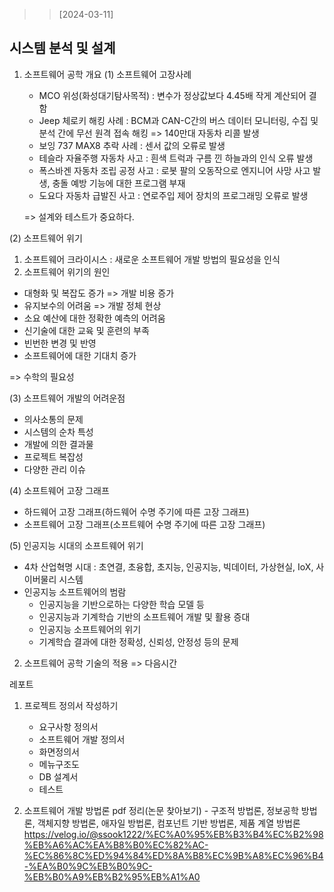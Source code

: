 > > [2024-03-11]

## 시스템 분석 및 설계

1. 소프트웨어 공학 개요
   (1) 소프트웨어 고장사례

   - MCO 위성(화성대기탐사목적) : 변수가 정상값보다 4.45배 작게 계산되어 결함
   - Jeep 체로키 해킹 사례 : BCM과 CAN-C간의 버스 데이터 모니터링, 수집 및 분석 간에 무선 원격 접속 해킹 => 140만대 자동차 리콜 발생
   - 보잉 737 MAX8 추락 사례 : 센서 값의 오류로 발생
   - 테슬라 자율주행 자동차 사고 : 흰색 트럭과 구름 낀 하늘과의 인식 오류 발생
   - 폭스바겐 자동차 조립 공정 사고 : 로봇 팔의 오동작으로 엔지니어 사망 사고 발생, 충돌 예방 기능에 대한 프로그램 부재
   - 도요다 자동차 급발진 사고 : 연로주입 제어 장치의 프로그래밍 오류로 발생

   => 설계와 테스트가 중요하다.

(2) 소프트웨어 위기

1.  소프트웨어 크라이시스 : 새로운 소프트웨어 개발 방법의 필요성을 인식
2.  소프트웨어 위기의 원인

- 대형화 및 복잡도 증가 => 개발 비용 증가
- 유지보수의 어려움 => 개발 정체 현상
- 소요 예산에 대한 정확한 예측의 어려움
- 신기술에 대한 교육 및 훈련의 부족
- 빈번한 변경 및 반영
- 소프트웨어에 대한 기대치 증가

=> 수학의 필요성

(3) 소프트웨어 개발의 어려운점

- 의사소통의 문제
- 시스템의 순차 특성
- 개발에 의한 결과물
- 프로젝트 복잡성
- 다양한 관리 이슈

(4) 소프트웨어 고장 그래프

- 하드웨어 고장 그래프(하드웨어 수명 주기에 따른 고장 그래프)
- 소프트웨어 고장 그래프(소프트웨어 수명 주기에 따른 고장 그래프)

(5) 인공지능 시대의 소프트웨어 위기

- 4차 산업혁명 시대 : 초연결, 초융합, 초지능, 인공지능, 빅데이터, 가상현실, IoX, 사이버물리 시스템
- 인공지능 소프트웨어의 범람
  - 인공지능을 기반으로하는 다양한 학습 모델 등
  - 인공지능과 기계학습 기반의 소프트웨어 개발 및 활용 증대
  - 인공지능 소프트웨어의 위기
  - 기계학습 결과에 대한 정확성, 신뢰성, 안정성 등의 문제

2. 소프트웨어 공학 기술의 적용
   => 다음시간

레포트

1. 프로젝트 정의서 작성하기

   - 요구사항 정의서
   - 소프트웨어 개발 정의서
   - 화면정의서
   - 메뉴구조도
   - DB 설계서
   - 테스트

2. 소프트웨어 개발 방법론 pdf 정리(논문 찾아보기) - 구조적 방법론, 정보공학 방법론, 객체지향 방법론, 애자일 방법론, 컴포넌트 기반 방법론, 제품 계열 방법론
   https://velog.io/@ssook1222/%EC%A0%95%EB%B3%B4%EC%B2%98%EB%A6%AC%EA%B8%B0%EC%82%AC-%EC%86%8C%ED%94%84%ED%8A%B8%EC%9B%A8%EC%96%B4-%EA%B0%9C%EB%B0%9C-%EB%B0%A9%EB%B2%95%EB%A1%A0
